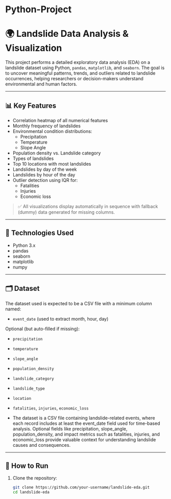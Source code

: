 # Python-Project
# 🌍 Landslide Data Analysis & Visualization
This project performs a detailed exploratory data analysis (EDA) on a landslide dataset using Python, `pandas`, `matplotlib`, and `seaborn`. The goal is to uncover meaningful patterns, trends, and outliers related to landslide occurrences, helping researchers or decision-makers understand environmental and human factors.

---

## 📊 Key Features

- Correlation heatmap of all numerical features
- Monthly frequency of landslides
- Environmental condition distributions:
  - Precipitation
  - Temperature
  - Slope Angle
- Population density vs. Landslide category
- Types of landslides
- Top 10 locations with most landslides
- Landslides by day of the week
- Landslides by hour of the day
- Outlier detection using IQR for:
  - Fatalities
  - Injuries
  - Economic loss

> ✅ All visualizations display automatically in sequence with fallback (dummy) data generated for missing columns.

---

## 🧠 Technologies Used

- Python 3.x
- pandas
- seaborn
- matplotlib
- numpy
---
## 🗂 Dataset

The dataset used is expected to be a CSV file with a minimum column named:
- `event_date` (used to extract month, hour, day)

Optional (but auto-filled if missing):
- `precipitation`
- `temperature`
- `slope_angle`
- `population_density`
- `landslide_category`
- `landslide_type`
- `location`
- `fatalities`, `injuries`, `economic_loss`

- The dataset is a CSV file containing landslide-related events, where each record includes at least the event_date field used for time-based analysis. Optional fields like precipitation, slope_angle, population_density, and impact metrics such as fatalities, injuries, and economic_loss provide valuable context for understanding landslide causes and consequences.
---
## 🚀 How to Run

1. Clone the repository:
   ```bash
   git clone https://github.com/your-username/landslide-eda.git
   cd landslide-eda
